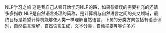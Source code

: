 NLP学习之旅
这是我自己从零开始学习NLP的路，如果有错误的需要补充的还请多多指教
NLP是自然语言处理的简称，是计算机与自然语言之间的交叉领域，最终目标是希望计算机能够像人类一样理解自然语言，下属的分类方向包括有语音识别，自然语言理解，自然语言生成，文本分类，自动摘要等等许多方
